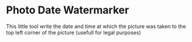 # Photo Date Watermarker
This little tool write the date and time at which the picture was taken to the top left corner of the picture (usefull for legal purposes)

